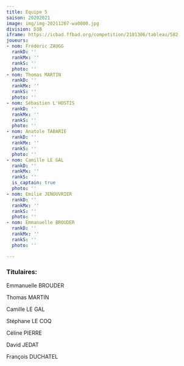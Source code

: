 ```yaml
---
title: Equipe 5
saison: 20202021
image: img/img-20211207-wa0000.jpg
division: D3B
iframe: https://icbad.ffbad.org/competition/2101306/tableau/582
joueurs:
- nom: Frédéric ZAUGG
  rankD: ''
  rankMx: ''
  rankS: ''
  photo: ''
- nom: Thomas MARTIN
  rankD: ''
  rankMx: ''
  rankS: ''
  photo: ''
- nom: Sébastien L'HOSTIS
  rankD: ''
  rankMx: ''
  rankS: ''
  photo: ''
- nom: Anatole TABARIE
  rankD: ''
  rankMx: ''
  rankS: ''
  photo: ''
- nom: Camille LE GAL
  rankD: ''
  rankMx: ''
  rankS: ''
  is_captain: true
  photo: ''
- nom: Emilie JENOUVRIER
  rankD: ''
  rankMx: ''
  rankS: ''
  photo: ''
- nom: Emmanuelle BROUDER
  rankD: ''
  rankMx: ''
  rankS: ''
  photo: ''

---
```

### Titulaires:

Emmanuelle BROUDER

Thomas MARTIN

Camille LE GAL

Stéphane LE COQ

Céline PIERRE

David JEDAT

François DUCHATEL